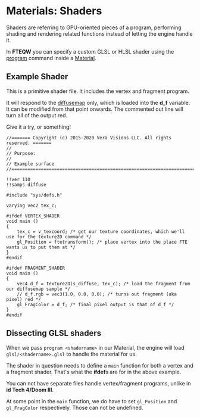 # Materials: Shaders

Shaders are referring to GPU-oriented pieces of a program, performing shading and rendering related functions instead of letting the engine handle it. 

In **FTEQW** you can specify a custom GLSL or HLSL shader using the [program](Documentation/Materials/commands/program.md) command inside a [Material](Documentation/Materials/MatOverview.md).

## Example Shader

This is a primitive shader file. It includes the vertex and fragment program.

It will respond to the [diffusemap](Documentation/Materials/commands/diffusemap.md) only, which is loaded
into the **d_f** variable. It can be modified from that point onwards.
The commented out line will turn all of the output red.

Give it a try, or something!

```
//======= Copyright (c) 2015-2020 Vera Visions LLC. All rights reserved. =======
//
// Purpose: 
//
// Example surface
//==============================================================================

!!ver 110
!!samps diffuse

#include "sys/defs.h"

varying vec2 tex_c;

#ifdef VERTEX_SHADER
void main ()
{
	tex_c = v_texcoord; /* get our texture coordinates, which we'll use for the texture2D command */
	gl_Position = ftetransform(); /* place vertex into the place FTE wants us to put them at */
}
#endif

#ifdef FRAGMENT_SHADER
void main ()
{
	vec4 d_f = texture2D(s_diffuse, tex_c); /* load the fragment from our diffusemap sample */
	// d_f.rgb = vec3(1.0, 0.0, 0.0); /* turns out fragment (aka pixel) red */
	gl_FragColor = d_f; /* final pixel output is that of d_f */
}
#endif
```

## Dissecting GLSL shaders

When we pass `program <shadername>` in our Material, the engine will load `glsl/<shadername>.glsl` to handle the material for us.

The shader in question needs to define a `main` function for both a vertex and a fragment shader. That's what the **ifdef**s are for in the above example.

You can not have separate files handle vertex/fragment programs, unlike in **id Tech 4/Doom III**.

At some point in the `main` function, we do have to set `gl_Position` and `gl_FragColor` respectively. Those can not be undefined.
